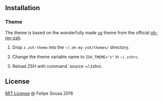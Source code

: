 
## Installation

### Theme
  The theme is based on the wonderfully made [ys](https://github.com/robbyrussell/oh-my-zsh/blob/master/themes/ys.zsh-theme) theme from the official [oh-my-zsh](https://github.com/robbyrussell/oh-my-zsh).

  1. Drop `z.zsh-theme` into the `~/.oh-my-zsh/themes/` directory.

  2. Change the theme variable name to `ZSH_THEME="z"` in `~/.zshrc`.

  3. Reload ZSH with command `source ~/.zshrc.

## License
[MIT License](https://github.com/felipesousa/Z-theme-zsh/blob/master/LICENSE) @ Felipe Sousa 2016
